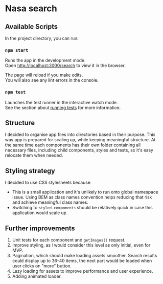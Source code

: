 # Nasa search

## Available Scripts

In the project directory, you can run:

### `npm start`

Runs the app in the development mode.\
Open [http://localhost:3000/search](http://localhost:3000/search) to view it in the browser.

The page will reload if you make edits.\
You will also see any lint errors in the console.

### `npm test`

Launches the test runner in the interactive watch mode.\
See the section about [running tests](https://facebook.github.io/create-react-app/docs/running-tests) for more information.

## Structure

I decided to organise app files into directories based in their purpose.
This way app is prepared for scaling up, while keeping meaningful structure.
At the same time each components has their own folder containing all necessary files, including child components, styles and tests, so it's easy relocate them when needed.

## Styling strategy

I decided to use CSS stylesheets because:

- This is a small application and it's unlikely to run onto global namespace issue. Using BEM as class names convention helps reducing that risk and achieve meaningful class names.
- Switching to `styled-components` should be relatively quick in case this application would scale up.

## Further improvements

1. Unit tests for each component and `getImages()` request.
2. Improve styling, as I would consider this level as only initial, even for MVP.
3. Pagination, which should make loading assets smoother. Search results could display up to 36-40 items, the next part would be loaded when user clicks on "more" button.
4. Lazy loading for assets to improve performance and user experience.
5. Adding animated loader.
